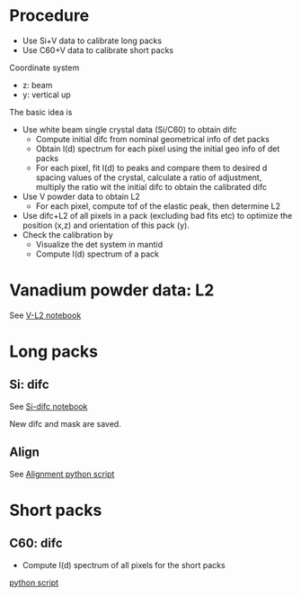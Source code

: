 # Procedure

* Use Si+V data to calibrate long packs
* Use C60+V data to calibrate short packs

Coordinate system
* z: beam
* y: vertical up

The basic idea is
* Use white beam single crystal data (Si/C60) to obtain difc
  - Compute initial difc from nominal geometrical info of det packs
  - Obtain I(d) spectrum for each pixel using the initial geo info of det packs
  - For each pixel, fit I(d) to peaks and compare them to desired d spacing values of the crystal,
    calculate a ratio of adjustment, multiply the ratio wit the initial difc to obtain
    the calibrated difc
* Use V powder data to obtain L2
  - For each pixel, compute tof of the elastic peak, then determine L2
* Use difc+L2 of all pixels in a pack (excluding bad fits etc) to optimize the
  position (x,z) and orientation of this pack (y).
* Check the calibration by
  - Visualize the det system in mantid
  - Compute I(d) spectrum of a pack


# Vanadium powder data: L2

See [V-L2 notebook](./V-L2.ipynb)


# Long packs

## Si: difc

See [Si-difc notebook](./Si-difc-2.ipynb)

New difc and mask are saved.

## Align

See [Alignment python script](./align_longpacks.py)

# Short packs

## C60: difc

* Compute I(d) spectrum of all pixels for the short packs

[python script](./C60-I_d_shortpacks.py)
